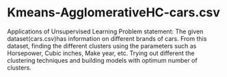 # Kmeans-AgglomerativeHC-cars.csv
Applications of Unsupervised Learning
Problem statement:
The given dataset(cars.csv)has information on different brands of cars. From this dataset, finding the different clusters using the parameters such as Horsepower, Cubic inches, Make year, etc. Trying out different the clustering techniques and building models with optimum number of clusters.
